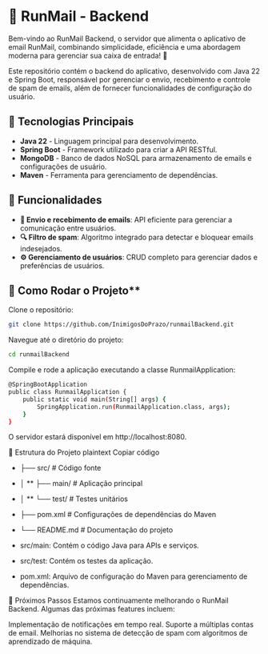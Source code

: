 # 📧 RunMail - Backend
Bem-vindo ao RunMail Backend, o servidor que alimenta o aplicativo de email RunMail, combinando simplicidade, eficiência e uma abordagem moderna para gerenciar sua caixa de entrada! 🚀

Este repositório contém o backend do aplicativo, desenvolvido com Java 22 e Spring Boot, responsável por gerenciar o envio, recebimento e controle de spam de emails, além de fornecer funcionalidades de configuração do usuário.

## 🎨 Tecnologias Principais
- **Java 22** - Linguagem principal para desenvolvimento.
- **Spring Boot** - Framework utilizado para criar a API RESTful.
- **MongoDB** - Banco de dados NoSQL para armazenamento de emails e configurações de usuário.
- **Maven** - Ferramenta para gerenciamento de dependências.

## 🌟 Funcionalidades
- **📩 Envio e recebimento de emails**: API eficiente para gerenciar a comunicação entre usuários.
- **🔍 Filtro de spam**: Algoritmo integrado para detectar e bloquear emails indesejados.
- **⚙️ Gerenciamento de usuários**: CRUD completo para gerenciar dados e preferências de usuários.

## 📲 Como Rodar o Projeto**

Clone o repositório:
```bash
git clone https://github.com/InimigosDoPrazo/runmailBackend.git
```    

Navegue até o diretório do projeto:
```bash
cd runmailBackend
``` 

Compile e rode a aplicação executando a classe RunmailApplication:

```bash
@SpringBootApplication
public class RunmailApplication {
    public static void main(String[] args) {
        SpringApplication.run(RunmailApplication.class, args);
    }
}
```

O servidor estará disponível em http://localhost:8080.

📂 Estrutura do Projeto
plaintext
Copiar código
- ├── src/               # Código fonte
- │  ** ├── main/          # Aplicação principal
- │  ** └── test/          # Testes unitários
- ├── pom.xml            # Configurações de dependências do Maven
- └── README.md          # Documentação do projeto

- src/main: Contém o código Java para APIs e serviços.
- src/test: Contém os testes da aplicação.
- pom.xml: Arquivo de configuração do Maven para gerenciamento de dependências.

🚧 Próximos Passos
Estamos continuamente melhorando o RunMail Backend. Algumas das próximas features incluem:

Implementação de notificações em tempo real.
Suporte a múltiplas contas de email.
Melhorias no sistema de detecção de spam com algoritmos de aprendizado de máquina.


